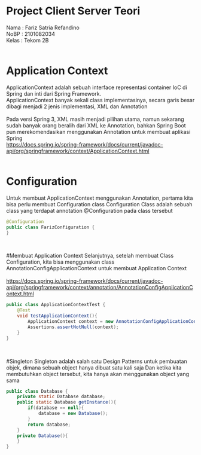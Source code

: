 # Project Client Server Teori

Nama : Fariz Satria Refandino <br>
NoBP : 2101082034 <br>
Kelas : Tekom 2B <br><br>

# Application Context

ApplicationContext adalah sebuah interface representasi container IoC di Spring
dan inti dari Spring Framework.<br>
ApplicationContext banyak sekali class implementasinya, secara garis besar dibagi menjadi 2 jenis implementasi, XML dan Annotation<br> <br>
Pada versi Spring 3, XML masih menjadi pilihan utama, namun sekarang sudah banyak orang beralih dari XML ke Annotation, bahkan Spring Boot pun merekomendasikan menggunakan Annotation untuk membuat aplikasi Spring <br>
https://docs.spring.io/spring-framework/docs/current/javadoc-api/org/springframework/context/ApplicationContext.html <br><br>

# Configuration

Untuk membuat ApplicationContext menggunakan Annotation, pertama kita bisa perlu membuat Configuration class
Configuration Class adalah sebuah class yang terdapat annotation @Configuration pada class tersebut
```java
@Configuration
public class FarizConfiguration {
}
```
<br>

#Membuat Application Context
Selanjutnya, setelah membuat Class Configuration, kita bisa menggunakan class AnnotationConfigApplicationContext untuk membuat Application Context<br> <br>
https://docs.spring.io/spring-framework/docs/current/javadoc-api/org/springframework/context/annotation/AnnotationConfigApplicationContext.html 
```java
public class ApplicationContextTest {
    @Test
    void testApplicationContext(){
        ApplicationContext context = new AnnotationConfigApplicationContext(FarizConfiguration.class);  
        Assertions.assertNotNull(context);
    }
}
```
<br>

#Singleton
Singleton adalah salah satu Design Patterns untuk pembuatan objek, dimana sebuah object hanya dibuat satu kali saja
Dan ketika kita membutuhkan object tersebut, kita hanya akan menggunakan object yang sama
```java
public class Database {
    private static Database database;
    public static Database getInstance(){
        if(database == null){
            database = new Database();
        }
        return database;
    }
    private Database(){   
    }
}
```








